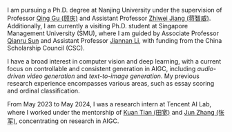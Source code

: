 I am pursuing a Ph.D. degree at Nanjing University under the supervision of Professor [Qing Gu (顾庆)](https://isetnju.github.io/guq/index.html) and Assistant Professor [Zhiwei Jiang (蒋智威)](https://zhiweinju.github.io).
Additionally, I am currently a visiting Ph.D. student at Singapore Management University (SMU), where I am guided by Associate Professor [Qianru Sun](https://qianrusun.com) and Assistant Professor [Jiannan Li](https://jchrisli.github.io), with funding from the China Scholarship Council (CSC).

I have a broad interest in computer vision and deep learning, with a current focus on controllable and consistent generation in AIGC, including *audio-driven video generation* and *text-to-image generation*.
My previous research experience encompasses various areas, such as essay scoring and ordinal classification.

From May 2023 to May 2024, I was a research intern at Tencent AI Lab, where I worked under the mentorship of [Kuan Tian (田宽)](https://tiankuan93.github.io/) and [Jun Zhang (张军)](https://junzhang.org/), concentrating on research in AIGC.
